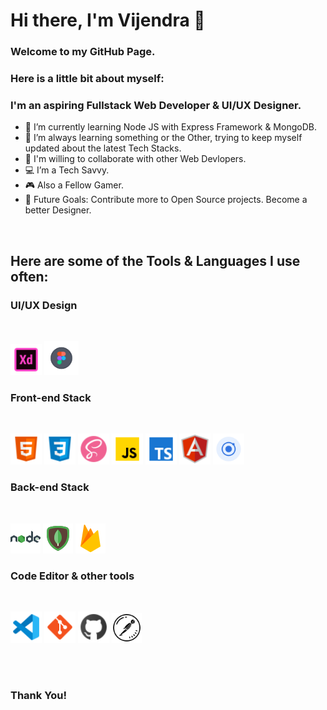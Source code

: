 # Hi there, I'm Vijendra 👋

### Welcome to my GitHub Page.



### Here is a little bit about myself:



### I'm an aspiring Fullstack Web Developer & UI/UX Designer.

- 🔭 I’m currently learning Node JS with Express Framework & MongoDB.
- 🌱 I’m always learning something or the Other, trying to keep myself updated about the latest Tech Stacks.
- 🤝 I'm willing to collaborate with other Web Devlopers.
- 💻 I’m a Tech Savvy.
- 🎮 Also a Fellow Gamer.
- 🥅 Future Goals: Contribute more to Open Source projects. Become a better Designer.

<br />

## Here are some of the Tools & Languages I use often:


### UI/UX Design

<br/>

[<img width="50" src="images/adobe-xd.png">][space]
[<img width="55" src="images/figma_1.png">][space]

### Front-end Stack

<br/>

[<img width="50" src="images/html.png">][space]
[<img width="50" src="images/css.png">][space]
[<img width="50" src="images/sass.png">][space]
[<img width="50" src="images/js.png">][space]
[<img width="50" src="images/ts.png">][space]
[<img width="50" src="images/angular.png">][space]
[<img width="50" src="images/ionic_1.png">][space]

### Back-end Stack

<br/>

[<img width="48" src="images/node.png">][space]
[<img width="48" src="images/mongo.png">][space]
[<img width="48" src="images/firebase.png">][space]

### Code Editor & other tools

<br/>

[<img width="50" src="images/vscode.png">][space]
[<img width="50" src="images/git.png">][space]
[<img width="50" src="images/github.png">][space]
[<img width="48" src="images/postman.png">][space]

<br/>
<br/>

### Thank You!

[space]: ""
